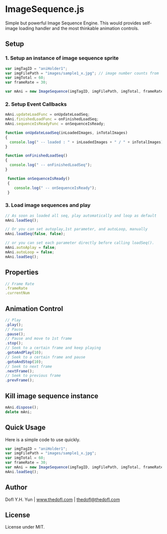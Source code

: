 ImageSequence.js
==================

Simple but powerful Image Sequence Engine. This would provides self-image loading handler and the most thinkable animation controls.


Setup
---------------

### 1. Setup an instance of image sequence sprite

```javascript
var imgTagID = "aniHolder1";
var imgFilePath = "images/sample1_x.jpg"; // image number counts from '0'
var imgTotal = 60;
var frameRate = 30;

var mAni = new ImageSequence(imgTagID, imgFilePath, imgTotal, frameRate);
```

### 2. Setup Event Callbacks

```javascript 
mAni.updateLoadFunc = onUpdateLoadSeq;
mAni.finishedLoadFunc = onFinishedLoadSeq;
mAni.sequenceIsReadyFunc = onSequenceIsReady;

function onUpdateLoadSeq(inLoadedImages, inTotalImages)
{
  console.log(" -- loaded : " + inLoadedImages + " / " + inTotalImages);
}

function onFinishedLoadSeq()
{
  console.log(" -- onFinishedLoadSeq");
}

 function onSequenceIsReady()
 {
    console.log(" -- onSequenceIsReady");
 }
```

### 3. Load image sequences and play

```javascript 
// As soon as loaded all seq, play automatically and loop as default
mAni.loadSeq();

// Or you can set autoplay,1st parameter, and autoLoop, manually
mAni.loadSeq(false, false);

// or you can set each parameter directly before calling loadSeq().
mAni.autoAplay = false;
mAni.autoLoop = false;
mAni.loadSeq();
```

Properties
-----------------
```javascript
// Frame Rate
.frameRate
.currentNum

```

Animation Control
-----------------

```javascript
// Play
.play();
// Pause
.pause();
// Pause and move to 1st frame
.stop();
// Seek to a certain frame and keep playing
.gotoAndPlay(10);
// Seek to a certain frame and pause
.gotoAndStop(10);
// Seek to next frame
.nextFrame();
// Seek to previous frame
.prevFrame();
```



Kill image sequence instance
-----------------
 
```javascript
mAni.dispose();
delete mAni;
```


Quick Usage
-----------
Here is a simple code to use quickly. 
```javascript
var imgTagID = "aniHolder1";
var imgFilePath = "images/sample1_x.jpg";
var imgTotal = 60;
var frameRate = 30;
var mAni = new ImageSequence(imgTagID, imgFilePath, imgTotal, frameRate);
mAni.loadSeq();
```



Author
---------------
Dofl Y.H. Yun | www.thedofl.com | thedofl@thedofl.com



License
---------------
License under MIT.
